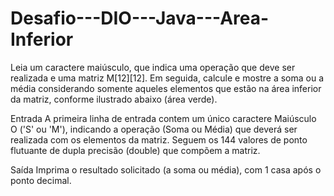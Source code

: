# Desafio---DIO---Java---Area-Inferior
Leia um caractere maiúsculo, que indica uma operação que deve ser realizada e  uma matriz M[12][12]. Em seguida, calcule e mostre a soma ou a média  considerando somente aqueles elementos que estão na área inferior da matriz,  conforme ilustrado abaixo (área verde).    

Entrada    A primeira linha de entrada contem um único caractere Maiúsculo O ('S' ou 'M'),  indicando a operação (Soma ou Média) que deverá ser realizada com os elementos  da matriz. Seguem os 144 valores de ponto flutuante de dupla precisão (double)  que compõem a matriz.  

Saída    Imprima o resultado solicitado (a soma ou média), com 1 casa após o ponto  decimal.
